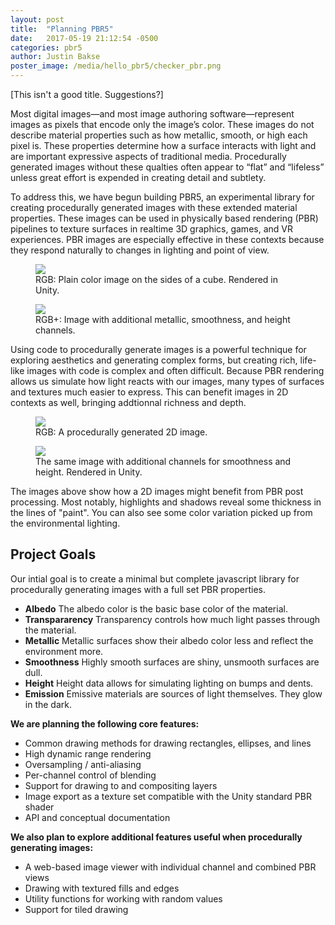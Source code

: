 ```yaml
---
layout: post
title:  "Planning PBR5"
date:   2017-05-19 21:12:54 -0500
categories: pbr5
author: Justin Bakse
poster_image: /media/hello_pbr5/checker_pbr.png
---
```


[This isn't a good title. Suggestions?]


Most digital images—and most image authoring software—represent images as pixels that encode only the image’s color. These images do not describe material properties such as how metallic, smooth, or high each pixel is. These properties determine how a surface interacts with light and are important expressive aspects of traditional media. Procedurally generated images without these qualties often appear to “flat” and “lifeless” unless great effort is expended in creating detail and subtlety. 

To address this, we have begun building PBR5, an experimental library for creating procedurally generated images with these extended material properties. These images can be used in physically based rendering (PBR) pipelines to texture surfaces in realtime 3D graphics, games, and VR experiences. PBR images are especially effective in these contexts because they respond naturally to changes in lighting and point of view.

<div class="figures">
    <figure>
        <img src="{{site.baseurl}}/media/hello_pbr5/checker_rgb.png">
        <figcaption>
        RGB: Plain color image on the sides of a cube. Rendered in Unity.
        </figcaption>
    </figure>
	<figure>
		<img src="{{site.baseurl}}/media/hello_pbr5/checker_pbr.png">
		<figcaption>
		RGB+: Image with additional metallic, smoothness, and height channels.
		</figcaption>
	</figure>
</div>

Using code to procedurally generate images is a powerful technique for exploring aesthetics and generating complex forms, but creating rich, life-like images with code is complex and often difficult. Because PBR rendering allows us simulate how light reacts with our images, many types of surfaces and textures much easier to express. This can benefit images in 2D contexts as well, bringing addtionnal richness and depth.

<div class="figures">
    <figure>
        <img src="{{site.baseurl}}/media/hello_pbr5/pollock_rgb.png">
        <figcaption>
        RGB: A procedurally generated 2D image.
        </figcaption>
    </figure>
	<figure>
		<img src="{{site.baseurl}}/media/hello_pbr5/pollock_pbr.png">
		<figcaption>
		The same image with additional channels for smoothness and height. Rendered in Unity.
		</figcaption>
	</figure>
</div>

The images above show how a 2D images might benefit from PBR post processing. Most notably, highlights and shadows reveal some thickness in the lines of "paint". You can also see some color variation picked up from the environmental lighting. 

## Project Goals

Our intial goal is to create a minimal but complete javascript library for procedurally generating images with a full set PBR properties.

- **Albedo**  The albedo color is the basic base color of the material.  
- **Transpararency**  Transparency controls how much light passes through the material.  
- **Metallic**  Metallic surfaces show their albedo color less and reflect the environment more.  
- **Smoothness**  Highly smooth surfaces are shiny, unsmooth surfaces are dull.  
- **Height**  Height data allows for simulating lighting on bumps and dents.  
- **Emission**  Emissive materials are sources of light themselves. They glow in the dark.  

**We are planning the following core features:**

- Common drawing methods for drawing rectangles, ellipses, and lines
- High dynamic range rendering
- Oversampling / anti-aliasing
- Per-channel control of blending
- Support for drawing to and compositing layers
- Image export as a texture set compatible with the Unity standard PBR shader
- API and conceptual documentation

**We also plan to explore additional features useful when procedurally generating images:**

- A web-based image viewer with individual channel and combined PBR views
- Drawing with textured fills and edges
- Utility functions for working with random values
- Support for tiled drawing


